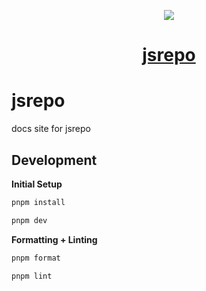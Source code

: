 <p align="center">
  <a href="https://jsrepo.dev">
    <picture>
      <img src="https://github.com/user-attachments/assets/fb4b84c3-8f81-4e1d-a049-ed909c3dae68">
    </picture>
    <h1 align="center">jsrepo</h1>
  </a>
</p>

# jsrepo

docs site for jsrepo

## Development

**Initial Setup**

```bash
pnpm install

pnpm dev
```

**Formatting + Linting**

```bash
pnpm format

pnpm lint
```
